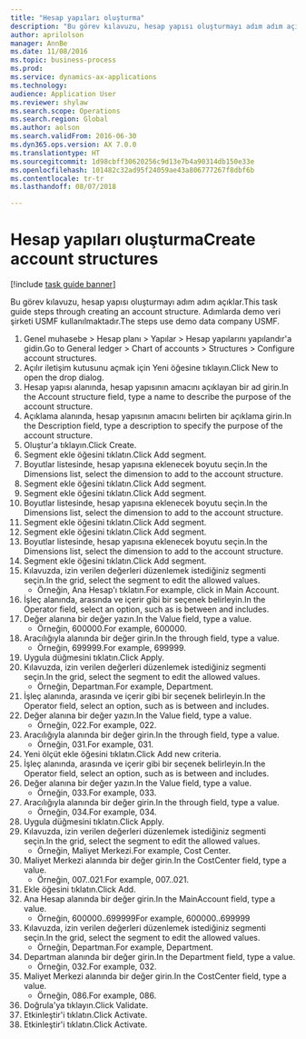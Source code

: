 ```yaml
--- 
title: "Hesap yapıları oluşturma"
description: "Bu görev kılavuzu, hesap yapısı oluşturmayı adım adım açıklar."
author: aprilolson
manager: AnnBe
ms.date: 11/08/2016
ms.topic: business-process
ms.prod: 
ms.service: dynamics-ax-applications
ms.technology: 
audience: Application User
ms.reviewer: shylaw
ms.search.scope: Operations
ms.search.region: Global
ms.author: aolson
ms.search.validFrom: 2016-06-30
ms.dyn365.ops.version: AX 7.0.0
ms.translationtype: HT
ms.sourcegitcommit: 1d98cbff30620256c9d13e7b4a90314db150e33e
ms.openlocfilehash: 101482c32ad95f24059ae43a806777267f8dbf6b
ms.contentlocale: tr-tr
ms.lasthandoff: 08/07/2018

---
```

# <a name="create-account-structures"></a><span data-ttu-id="552f4-103">Hesap yapıları oluşturma</span><span class="sxs-lookup"><span data-stu-id="552f4-103">Create account structures</span></span>

[!include [task guide banner](../../includes/task-guide-banner.md)]

<span data-ttu-id="552f4-104">Bu görev kılavuzu, hesap yapısı oluşturmayı adım adım açıklar.</span><span class="sxs-lookup"><span data-stu-id="552f4-104">This task guide steps through creating an account structure.</span></span> <span data-ttu-id="552f4-105">Adımlarda demo veri şirketi USMF kullanılmaktadır.</span><span class="sxs-lookup"><span data-stu-id="552f4-105">The steps use demo data company USMF.</span></span>

1. <span data-ttu-id="552f4-106">Genel muhasebe > Hesap planı > Yapılar > Hesap yapılarını yapılandır'a gidin.</span><span class="sxs-lookup"><span data-stu-id="552f4-106">Go to General ledger > Chart of accounts > Structures > Configure account structures.</span></span>
2. <span data-ttu-id="552f4-107">Açılır iletişim kutusunu açmak için Yeni öğesine tıklayın.</span><span class="sxs-lookup"><span data-stu-id="552f4-107">Click New to open the drop dialog.</span></span>
3. <span data-ttu-id="552f4-108">Hesap yapısı alanında, hesap yapısının amacını açıklayan bir ad girin.</span><span class="sxs-lookup"><span data-stu-id="552f4-108">In the Account structure field, type a name to describe the purpose of the account structure.</span></span>
4. <span data-ttu-id="552f4-109">Açıklama alanında, hesap yapısının amacını belirten bir açıklama girin.</span><span class="sxs-lookup"><span data-stu-id="552f4-109">In the Description field, type a description to specify the purpose of the account structure.</span></span>
5. <span data-ttu-id="552f4-110">Oluştur'a tıklayın.</span><span class="sxs-lookup"><span data-stu-id="552f4-110">Click Create.</span></span>
6. <span data-ttu-id="552f4-111">Segment ekle öğesini tıklatın.</span><span class="sxs-lookup"><span data-stu-id="552f4-111">Click Add segment.</span></span>
7. <span data-ttu-id="552f4-112">Boyutlar listesinde, hesap yapısına eklenecek boyutu seçin.</span><span class="sxs-lookup"><span data-stu-id="552f4-112">In the Dimensions list, select the dimension to add to the account structure.</span></span>
8. <span data-ttu-id="552f4-113">Segment ekle öğesini tıklatın.</span><span class="sxs-lookup"><span data-stu-id="552f4-113">Click Add segment.</span></span>
9. <span data-ttu-id="552f4-114">Segment ekle öğesini tıklatın.</span><span class="sxs-lookup"><span data-stu-id="552f4-114">Click Add segment.</span></span>
10. <span data-ttu-id="552f4-115">Boyutlar listesinde, hesap yapısına eklenecek boyutu seçin.</span><span class="sxs-lookup"><span data-stu-id="552f4-115">In the Dimensions list, select the dimension to add to the account structure.</span></span>
11. <span data-ttu-id="552f4-116">Segment ekle öğesini tıklatın.</span><span class="sxs-lookup"><span data-stu-id="552f4-116">Click Add segment.</span></span>
12. <span data-ttu-id="552f4-117">Segment ekle öğesini tıklatın.</span><span class="sxs-lookup"><span data-stu-id="552f4-117">Click Add segment.</span></span>
13. <span data-ttu-id="552f4-118">Boyutlar listesinde, hesap yapısına eklenecek boyutu seçin.</span><span class="sxs-lookup"><span data-stu-id="552f4-118">In the Dimensions list, select the dimension to add to the account structure.</span></span>
14. <span data-ttu-id="552f4-119">Segment ekle öğesini tıklatın.</span><span class="sxs-lookup"><span data-stu-id="552f4-119">Click Add segment.</span></span>
15. <span data-ttu-id="552f4-120">Kılavuzda, izin verilen değerleri düzenlemek istediğiniz segmenti seçin.</span><span class="sxs-lookup"><span data-stu-id="552f4-120">In the grid, select the segment to edit the allowed values.</span></span>
    * <span data-ttu-id="552f4-121">Örneğin, Ana Hesap'ı tıklatın.</span><span class="sxs-lookup"><span data-stu-id="552f4-121">For example, click in Main Account.</span></span>  
16. <span data-ttu-id="552f4-122">İşleç alanında, arasında ve içerir gibi bir seçenek belirleyin.</span><span class="sxs-lookup"><span data-stu-id="552f4-122">In the Operator field, select an option, such as is between and includes.</span></span>
17. <span data-ttu-id="552f4-123">Değer alanına bir değer yazın.</span><span class="sxs-lookup"><span data-stu-id="552f4-123">In the Value field, type a value.</span></span>
    * <span data-ttu-id="552f4-124">Örneğin, 600000.</span><span class="sxs-lookup"><span data-stu-id="552f4-124">For example, 600000.</span></span>  
18. <span data-ttu-id="552f4-125">Aracılığıyla alanında bir değer girin.</span><span class="sxs-lookup"><span data-stu-id="552f4-125">In the through field, type a value.</span></span>
    * <span data-ttu-id="552f4-126">Örneğin, 699999.</span><span class="sxs-lookup"><span data-stu-id="552f4-126">For example, 699999.</span></span>  
19. <span data-ttu-id="552f4-127">Uygula düğmesini tıklatın.</span><span class="sxs-lookup"><span data-stu-id="552f4-127">Click Apply.</span></span>
20. <span data-ttu-id="552f4-128">Kılavuzda, izin verilen değerleri düzenlemek istediğiniz segmenti seçin.</span><span class="sxs-lookup"><span data-stu-id="552f4-128">In the grid, select the segment to edit the allowed values.</span></span>
    * <span data-ttu-id="552f4-129">Örneğin, Departman.</span><span class="sxs-lookup"><span data-stu-id="552f4-129">For example, Department.</span></span>  
21. <span data-ttu-id="552f4-130">İşleç alanında, arasında ve içerir gibi bir seçenek belirleyin.</span><span class="sxs-lookup"><span data-stu-id="552f4-130">In the Operator field, select an option, such as is between and includes.</span></span>
22. <span data-ttu-id="552f4-131">Değer alanına bir değer yazın.</span><span class="sxs-lookup"><span data-stu-id="552f4-131">In the Value field, type a value.</span></span>
    * <span data-ttu-id="552f4-132">Örneğin, 022.</span><span class="sxs-lookup"><span data-stu-id="552f4-132">For example, 022.</span></span>  
23. <span data-ttu-id="552f4-133">Aracılığıyla alanında bir değer girin.</span><span class="sxs-lookup"><span data-stu-id="552f4-133">In the through field, type a value.</span></span>
    * <span data-ttu-id="552f4-134">Örneğin, 031.</span><span class="sxs-lookup"><span data-stu-id="552f4-134">For example, 031.</span></span>  
24. <span data-ttu-id="552f4-135">Yeni ölçüt ekle öğesini tıklatın.</span><span class="sxs-lookup"><span data-stu-id="552f4-135">Click Add new criteria.</span></span>
25. <span data-ttu-id="552f4-136">İşleç alanında, arasında ve içerir gibi bir seçenek belirleyin.</span><span class="sxs-lookup"><span data-stu-id="552f4-136">In the Operator field, select an option, such as is between and includes.</span></span>
26. <span data-ttu-id="552f4-137">Değer alanına bir değer yazın.</span><span class="sxs-lookup"><span data-stu-id="552f4-137">In the Value field, type a value.</span></span>
    * <span data-ttu-id="552f4-138">Örneğin, 033.</span><span class="sxs-lookup"><span data-stu-id="552f4-138">For example, 033.</span></span>  
27. <span data-ttu-id="552f4-139">Aracılığıyla alanında bir değer girin.</span><span class="sxs-lookup"><span data-stu-id="552f4-139">In the through field, type a value.</span></span>
    * <span data-ttu-id="552f4-140">Örneğin, 034.</span><span class="sxs-lookup"><span data-stu-id="552f4-140">For example, 034.</span></span>  
28. <span data-ttu-id="552f4-141">Uygula düğmesini tıklatın.</span><span class="sxs-lookup"><span data-stu-id="552f4-141">Click Apply.</span></span>
29. <span data-ttu-id="552f4-142">Kılavuzda, izin verilen değerleri düzenlemek istediğiniz segmenti seçin.</span><span class="sxs-lookup"><span data-stu-id="552f4-142">In the grid, select the segment to edit the allowed values.</span></span>
    * <span data-ttu-id="552f4-143">Örneğin, Maliyet Merkezi.</span><span class="sxs-lookup"><span data-stu-id="552f4-143">For example, Cost Center.</span></span>  
30. <span data-ttu-id="552f4-144">Maliyet Merkezi alanında bir değer girin.</span><span class="sxs-lookup"><span data-stu-id="552f4-144">In the CostCenter field, type a value.</span></span>
    * <span data-ttu-id="552f4-145">Örneğin, 007..021.</span><span class="sxs-lookup"><span data-stu-id="552f4-145">For example, 007..021.</span></span>  
31. <span data-ttu-id="552f4-146">Ekle öğesini tıklatın.</span><span class="sxs-lookup"><span data-stu-id="552f4-146">Click Add.</span></span>
32. <span data-ttu-id="552f4-147">Ana Hesap alanında bir değer girin.</span><span class="sxs-lookup"><span data-stu-id="552f4-147">In the MainAccount field, type a value.</span></span>
    * <span data-ttu-id="552f4-148">Örneğin, 600000..699999</span><span class="sxs-lookup"><span data-stu-id="552f4-148">For example, 600000..699999</span></span>  
33. <span data-ttu-id="552f4-149">Kılavuzda, izin verilen değerleri düzenlemek istediğiniz segmenti seçin.</span><span class="sxs-lookup"><span data-stu-id="552f4-149">In the grid, select the segment to edit the allowed values.</span></span>
    * <span data-ttu-id="552f4-150">Örneğin, Departman.</span><span class="sxs-lookup"><span data-stu-id="552f4-150">For example, Department.</span></span>  
34. <span data-ttu-id="552f4-151">Departman alanında bir değer girin.</span><span class="sxs-lookup"><span data-stu-id="552f4-151">In the Department field, type a value.</span></span>
    * <span data-ttu-id="552f4-152">Örneğin, 032.</span><span class="sxs-lookup"><span data-stu-id="552f4-152">For example, 032.</span></span>  
35. <span data-ttu-id="552f4-153">Maliyet Merkezi alanında bir değer girin.</span><span class="sxs-lookup"><span data-stu-id="552f4-153">In the CostCenter field, type a value.</span></span>
    * <span data-ttu-id="552f4-154">Örneğin, 086.</span><span class="sxs-lookup"><span data-stu-id="552f4-154">For example, 086.</span></span>  
36. <span data-ttu-id="552f4-155">Doğrula'ya tıklayın.</span><span class="sxs-lookup"><span data-stu-id="552f4-155">Click Validate.</span></span>
37. <span data-ttu-id="552f4-156">Etkinleştir'i tıklatın.</span><span class="sxs-lookup"><span data-stu-id="552f4-156">Click Activate.</span></span>
38. <span data-ttu-id="552f4-157">Etkinleştir'i tıklatın.</span><span class="sxs-lookup"><span data-stu-id="552f4-157">Click Activate.</span></span>


